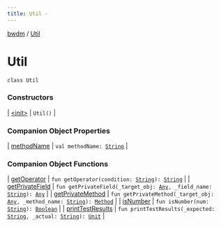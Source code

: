 ```yaml
---
title: Util - 
---
```


[bwdm](../index.html) / [Util](./index.html)

# Util

`class Util`

### Constructors

| [&lt;init&gt;](-init-.html) | `Util()` |

### Companion Object Properties

| [methodName](method-name.html) | `val methodName: `[`String`](https://kotlinlang.org/api/latest/jvm/stdlib/kotlin/-string/index.html) |

### Companion Object Functions

| [getOperator](get-operator.html) | `fun getOperator(condition: `[`String`](https://kotlinlang.org/api/latest/jvm/stdlib/kotlin/-string/index.html)`): `[`String`](https://kotlinlang.org/api/latest/jvm/stdlib/kotlin/-string/index.html) |
| [getPrivateField](get-private-field.html) | `fun getPrivateField(_target_obj: `[`Any`](https://kotlinlang.org/api/latest/jvm/stdlib/kotlin/-any/index.html)`, _field_name: `[`String`](https://kotlinlang.org/api/latest/jvm/stdlib/kotlin/-string/index.html)`): `[`Any`](https://kotlinlang.org/api/latest/jvm/stdlib/kotlin/-any/index.html) |
| [getPrivateMethod](get-private-method.html) | `fun getPrivateMethod(_target_obj: `[`Any`](https://kotlinlang.org/api/latest/jvm/stdlib/kotlin/-any/index.html)`, _method_name: `[`String`](https://kotlinlang.org/api/latest/jvm/stdlib/kotlin/-string/index.html)`): `[`Method`](http://docs.oracle.com/javase/6/docs/api/java/lang/reflect/Method.html) |
| [isNumber](is-number.html) | `fun isNumber(num: `[`String`](https://kotlinlang.org/api/latest/jvm/stdlib/kotlin/-string/index.html)`): `[`Boolean`](https://kotlinlang.org/api/latest/jvm/stdlib/kotlin/-boolean/index.html) |
| [printTestResults](print-test-results.html) | `fun printTestResults(_expected: `[`String`](https://kotlinlang.org/api/latest/jvm/stdlib/kotlin/-string/index.html)`, _actual: `[`String`](https://kotlinlang.org/api/latest/jvm/stdlib/kotlin/-string/index.html)`): `[`Unit`](https://kotlinlang.org/api/latest/jvm/stdlib/kotlin/-unit/index.html) |

